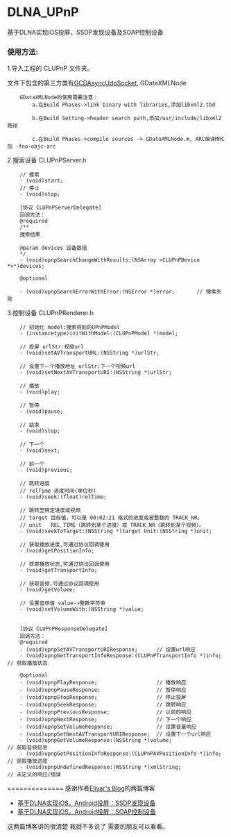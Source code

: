 # DLNA_UPnP
基于DLNA实现iOS投屏，SSDP发现设备及SOAP控制设备


### 使用方法:
1.导入工程的 CLUPnP 文件夹。

文件下包含的第三方类有[GCDAsyncUdpSocket](https://github.com/robbiehanson/CocoaAsyncSocket), GDataXMLNode

        GDataXMLNode的使用需要注意：
            a.在Build Phases->link binary with libraries,添加libxml2.tbd
            
            b.在Build Setting->header search path,添加/usr/include/libxml2 路径
            
            c.在Build Phases->compile sources -> GDataXMLNode.m, ARC编译MRC加 -fno-objc-arc

2.搜索设备 CLUPnPServer.h  
        
        // 搜索
        - (void)start;
        // 停止
        - (void)stop;
        
        [协议 CLUPnPServerDelegate]
        回调方法：
        @required
        /**
        搜索结果
        
        @param devices 设备数组
        */
        - (void)upnpSearchChangeWithResults:(NSArray <CLUPnPDevice *>*)devices;

        @optional

        - (void)upnpSearchErrorWithError:(NSError *)error;       // 搜索失败

3.控制设备 CLUPnPRenderer.h
        
        // 初始化 model:搜索得到的UPnPModel
        - (instancetype)initWithModel:(CLUPnPModel *)model;
        
        // 投屏 urlStr:视频url
        - (void)setAVTransportURL:(NSString *)urlStr;
        
        // 设置下一个播放地址 urlStr:下一个视频url
        - (void)setNextAVTransportURI:(NSString *)urlStr;
        
        // 播放
        - (void)play;
        
        // 暂停
        - (void)pause;
        
        // 结束
        - (void)stop;
        
        // 下一个
        - (void)next;
        
        // 前一个
        - (void)previous;
        
        // 跳转进度
        // relTime 进度时间(单位秒)
        - (void)seek:(float)relTime;
        
        // 跳转至特定进度或视频
        // target 目标值，可以是 00:02:21 格式的进度或者整数的 TRACK_NR。
        // unit   REL_TIME（跳转到某个进度）或 TRACK_NR（跳转到某个视频）。
        - (void)seekToTarget:(NSString *)target Unit:(NSString *)unit;
        
        // 获取播放进度,可通过协议回调使用
        - (void)getPositionInfo;
        
        // 获取播放状态,可通过协议回调使用
        - (void)getTransportInfo;
        
        // 获取音频,可通过协议回调使用
        - (void)getVolume;
        
        // 设置音频值 value->整数字符串
        - (void)setVolumeWith:(NSString *)value;

        
        [协议 CLUPnPResponseDelegate]
        回调方法：
        @required
        - (void)upnpSetAVTransportURIResponse;      // 设置url响应
        - (void)upnpGetTransportInfoResponse:(CLUPnPTransportInfo *)info;   // 获取播放状态
        
        @optional
        - (void)upnpPlayResponse;                   // 播放响应
        - (void)upnpPauseResponse;                  // 暂停响应
        - (void)upnpStopResponse;                   // 停止投屏
        - (void)upnpSeekResponse;                   // 跳转响应
        - (void)upnpPreviousResponse;               // 以前的响应
        - (void)upnpNextResponse;                   // 下一个响应
        - (void)upnpSetVolumeResponse;              // 设置音量响应
        - (void)upnpSetNextAVTransportURIResponse;  // 设置下一个url响应
        - (void)upnpGetVolumeResponse:(NSString *)volume;                   // 获取音频信息
        - (void)upnpGetPositionInfoResponse:(CLUPnPAVPositionInfo *)info;   // 获取播放进度
        - (void)upnpUndefinedResponse:(NSString *)xmlString;                // 未定义的响应/错误


==============
感谢作者[Eliyar's Blog](https://eliyar.biz)的两篇博客
* [基于DLNA实现iOS，Android投屏：SSDP发现设备](https://eliyar.biz/DLNA_with_iOS_Android_Part_1_Find_Device_Using_SSDP/)
* [基于DLNA实现iOS，Android投屏：SOAP控制设备](https://eliyar.biz/DLNA_with_iOS_Android_Part_2_Control_Using_SOAP/)

这两篇博客讲的很清楚 我就不多说了 需要的朋友可以看看。
